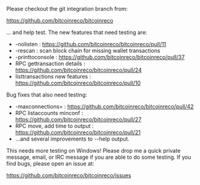 Please checkout the git integration branch from:

https://github.com/bitcoinreco/bitcoinreco

... and help test.  The new features that need testing are:

* -nolisten : https://github.com/bitcoinreco/bitcoinreco/pull/11
* -rescan : scan block chain for missing wallet transactions
* -printtoconsole : https://github.com/bitcoinreco/bitcoinreco/pull/37
* RPC gettransaction details : https://github.com/bitcoinreco/bitcoinreco/pull/24
* listtransactions new features : https://github.com/bitcoinreco/bitcoinreco/pull/10

Bug fixes that also need testing:

* -maxconnections= : https://github.com/bitcoinreco/bitcoinreco/pull/42
* RPC listaccounts minconf : https://github.com/bitcoinreco/bitcoinreco/pull/27
* RPC move, add time to output : https://github.com/bitcoinreco/bitcoinreco/pull/21
* ...and several improvements to --help output.

This needs more testing on Windows!  Please drop me a quick private message, email, or IRC message if you are able to do some testing.  If you find bugs, please open an issue at:

https://github.com/bitcoinreco/bitcoinreco/issues
